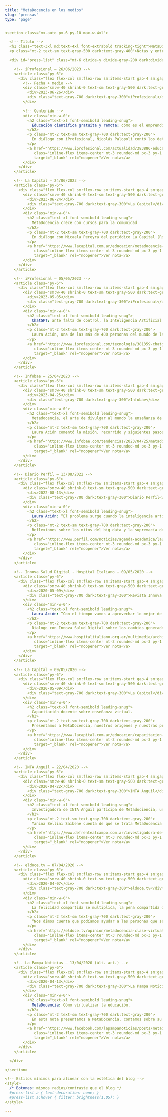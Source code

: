 ```yaml
---
title: "MetaDocencia en los medios"
slug: "prensas"
type: "page"


<section class="mx-auto px-6 py-10 max-w-4xl">

  <!-- Título -->
  <h1 class="text-3xl md:text-4xl font-extrabold tracking-tight">MetaDocencia en los medios</h1>
  <p class="mt-2 text-sm text-gray-500 dark:text-gray-400">Notas y entrevistas publicadas en medios de comunicación sobre MetaDocencia.</p>

  <div id="press-list" class="mt-6 divide-y divide-gray-200 dark:divide-gray-800">

    <!-- iProfesional — 26/06/2023 -->
    <article class="py-6">
      <div class="flex flex-col sm:flex-row sm:items-start gap-4 sm:gap-6">
        <!-- Fecha + medio -->
        <div class="sm:w-40 shrink-0 text-sm text-gray-500 dark:text-gray-400 sm:mt-1">
          <div>2023-06-26</div>
          <div class="text-gray-700 dark:text-gray-300">iProfesional</div>
        </div>

        <!-- Contenido -->
        <div class="min-w-0">
          <h2 class="text-xl font-semibold leading-snug">
            Educación científica gratuita y remota: cómo es el emprendimiento argentino que apoya la NASA
          </h2>
          <p class="mt-2 text-sm text-gray-700 dark:text-gray-200">
            En diálogo con iProfesional, Nicolás Palopoli contó los detalles del apoyo de la NASA democratizar el acceso al conocimiento científico.
          </p>
          <a href="https://www.iprofesional.com/actualidad/383886-educacion-remota-el-emprendimiento-argentino-que-apoya-la-nasa"
             class="inline-flex items-center mt-3 rounded-md px-3 py-1 text-sm font-semibold bg-gray-900 text-white dark:bg-white dark:text-gray-900"
             target="_blank" rel="noopener">Ver nota</a>
        </div>
      </div>
    </article>

    <!-- La Capital — 24/06/2023 -->
    <article class="py-6">
      <div class="flex flex-col sm:flex-row sm:items-start gap-4 sm:gap-6">
        <div class="sm:w-40 shrink-0 text-sm text-gray-500 dark:text-gray-400 sm:mt-1">
          <div>2023-06-24</div>
          <div class="text-gray-700 dark:text-gray-300">La Capital</div>
        </div>
        <div class="min-w-0">
          <h2 class="text-xl font-semibold leading-snug">
            MetaDocencia crece con cursos para la comunidad
          </h2>
          <p class="mt-2 text-sm text-gray-700 dark:text-gray-200">
            En diálogo con Micaela Pereyra del periódico La Capital (Rosario, Argentina), Romina Pendino y Nicolás Palopoli compartieron la trayectoria y presente de MetaDocencia.
          </p>
          <a href="https://www.lacapital.com.ar/educacion/metadocencia-un-espacio-que-crece-cursos-gratuitos-la-comunidad-n10071055.html"
             class="inline-flex items-center mt-3 rounded-md px-3 py-1 text-sm font-semibold bg-gray-900 text-white dark:bg-white dark:text-gray-900"
             target="_blank" rel="noopener">Ver nota</a>
        </div>
      </div>
    </article>

    <!-- iProfesional — 05/05/2023 -->
    <article class="py-6">
      <div class="flex flex-col sm:flex-row sm:items-start gap-4 sm:gap-6">
        <div class="sm:w-40 shrink-0 text-sm text-gray-500 dark:text-gray-400 sm:mt-1">
          <div>2023-05-05</div>
          <div class="text-gray-700 dark:text-gray-300">iProfesional</div>
        </div>
        <div class="min-w-0">
          <h2 class="text-xl font-semibold leading-snug">
            ChatGPT: ante falta de control, la Inteligencia Artificial pone en alerta a las escuelas argentinas
          </h2>
          <p class="mt-2 text-sm text-gray-700 dark:text-gray-200">
            Laura Ación, una de las más de 400 personas del mundo de la ciencia y la investigación que firmó la Declaración de Montevideo sobre Inteligencia Artificial y su impacto en América Latina, advirtió sobre la irresponsabilidad con la que se lanzó al mundo esta herramienta de IA.
          </p>
          <a href="https://www.iprofesional.com/tecnologia/381359-chatgpt-la-inteligencia-artificial-pone-en-alerta-a-la-educacion"
             class="inline-flex items-center mt-3 rounded-md px-3 py-1 text-sm font-semibold bg-gray-900 text-white dark:bg-white dark:text-gray-900"
             target="_blank" rel="noopener">Ver nota</a>
        </div>
      </div>
    </article>

    <!-- Infobae — 25/04/2023 -->
    <article class="py-6">
      <div class="flex flex-col sm:flex-row sm:items-start gap-4 sm:gap-6">
        <div class="sm:w-40 shrink-0 text-sm text-gray-500 dark:text-gray-400 sm:mt-1">
          <div>2023-04-25</div>
          <div class="text-gray-700 dark:text-gray-300">Infobae</div>
        </div>
        <div class="min-w-0">
          <h2 class="text-xl font-semibold leading-snug">
            Metadocencia, el arte de divulgar al mundo la enseñanza de la ciencia en español
          </h2>
          <p class="mt-2 text-sm text-gray-700 dark:text-gray-200">
            Laura Ación comentó la misión, recorrido y siguientes pasos de MetaDocencia, y el impulso que tuvimos gracias al apoyo y la libertad de trabajo que nos dio CZI Science.
          </p>
          <a href="https://www.infobae.com/tendencias/2023/04/25/metadocencia-el-arte-de-divulgar-al-mundo-la-ensenanza-de-la-ciencia-en-espanol-y-con-el-apoyo-de-mark-zuckerberg/?utm_medium=Echobox&utm_source=Twitter#Echobox=1682405050"
             class="inline-flex items-center mt-3 rounded-md px-3 py-1 text-sm font-semibold bg-gray-900 text-white dark:bg-white dark:text-gray-900"
             target="_blank" rel="noopener">Ver nota</a>
        </div>
      </div>
    </article>

    <!-- Diario Perfil — 13/08/2022 -->
    <article class="py-6">
      <div class="flex flex-col sm:flex-row sm:items-start gap-4 sm:gap-6">
        <div class="sm:w-40 shrink-0 text-sm text-gray-500 dark:text-gray-400 sm:mt-1">
          <div>2022-08-13</div>
          <div class="text-gray-700 dark:text-gray-300">Diario Perfil</div>
        </div>
        <div class="min-w-0">
          <h2 class="text-xl font-semibold leading-snug">
            Laura Ación: “El problema surge cuando la inteligencia artificial se mete con la democracia, la salud o la justicia”
          </h2>
          <p class="mt-2 text-sm text-gray-700 dark:text-gray-200">
            Reflexiones sobre los mitos del big data y la supremacía del algoritmo. La relación entre el procesamiento masivo de datos y el peligro de las redes sociales. La ética de la tecnología.
          </p>
          <a href="https://www.perfil.com/noticias/agenda-academica/laura-acion-el-problema-surge-cuando-la-inteligencia-artificial-se-mete-con-la-democracia-la-salud-o-la-justicia.phtml"
             class="inline-flex items-center mt-3 rounded-md px-3 py-1 text-sm font-semibold bg-gray-900 text-white dark:bg-white dark:text-gray-900"
             target="_blank" rel="noopener">Ver nota</a>
        </div>
      </div>
    </article>

    <!-- Innova Salud Digital - Hospital Italiano — 09/05/2020 -->
    <article class="py-6">
      <div class="flex flex-col sm:flex-row sm:items-start gap-4 sm:gap-6">
        <div class="sm:w-40 shrink-0 text-sm text-gray-500 dark:text-gray-400 sm:mt-1">
          <div>2020-05-09</div>
          <div class="text-gray-700 dark:text-gray-300">Revista Innova Salud Digital - Hospital Italiano</div>
        </div>
        <div class="min-w-0">
          <h2 class="text-xl font-semibold leading-snug">
            Laura Ación: “Con el tiempo vamos a aprovechar lo mejor de lo virtual y lo presencial”.
          </h2>
          <p class="mt-2 text-sm text-gray-700 dark:text-gray-200">
            Dialogo con Innova Salud Digital sobre los cambios generados por la pandemia en el plano de la educación superior.
          </p>
          <a href="https://www.hospitalitaliano.org.ar/multimedia/archivos/noticias_archivos/11/Revista/11_InnovaNoviembreDobles.pdf"
             class="inline-flex items-center mt-3 rounded-md px-3 py-1 text-sm font-semibold bg-gray-900 text-white dark:bg-white dark:text-gray-900"
             target="_blank" rel="noopener">Ver nota</a>
        </div>
      </div>
    </article>

    <!-- La Capital — 09/05/2020 -->
    <article class="py-6">
      <div class="flex flex-col sm:flex-row sm:items-start gap-4 sm:gap-6">
        <div class="sm:w-40 shrink-0 text-sm text-gray-500 dark:text-gray-400 sm:mt-1">
          <div>2020-05-09</div>
          <div class="text-gray-700 dark:text-gray-300">La Capital</div>
        </div>
        <div class="min-w-0">
          <h2 class="text-xl font-semibold leading-snug">
            Capacitación docente sobre enseñanza virtual.
          </h2>
          <p class="mt-2 text-sm text-gray-700 dark:text-gray-200">
            Presentamos a MetaDocencia, nuestros origenes y nuestras propuestas de formación.
          </p>
          <a href="https://www.lacapital.com.ar/educacion/capacitacion-docente-ensenanza-virtual-n2582884.html"
             class="inline-flex items-center mt-3 rounded-md px-3 py-1 text-sm font-semibold bg-gray-900 text-white dark:bg-white dark:text-gray-900"
             target="_blank" rel="noopener">Ver nota</a>
        </div>
      </div>
    </article>

    <!-- INTA Anguil — 22/04/2020 -->
    <article class="py-6">
      <div class="flex flex-col sm:flex-row sm:items-start gap-4 sm:gap-6">
        <div class="sm:w-40 shrink-0 text-sm text-gray-500 dark:text-gray-400 sm:mt-1">
          <div>2020-04-22</div>
          <div class="text-gray-700 dark:text-gray-300">INTA Anguil</div>
        </div>
        <div class="min-w-0">
          <h2 class="text-xl font-semibold leading-snug">
            Investigadora de INTA Anguil participa de Metadociencia, un proyecto para capacitar a docentes en educación virtual
          </h2>
          <p class="mt-2 text-sm text-gray-700 dark:text-gray-200">
            Yanina Bellini Saibene cuenta de qué se trata MetaDocencia y quienes forman parte de nuestra comunidad.
          </p>
          <a href="https://www.defrentealcampo.com.ar/investigadora-de-inta-anguil-participa-de-metadociencia-un-proyecto-para-capacitar-a-docentes-en-educacion-virtual/"
             class="inline-flex items-center mt-3 rounded-md px-3 py-1 text-sm font-semibold bg-gray-900 text-white dark:bg-white dark:text-gray-900"
             target="_blank" rel="noopener">Ver nota</a>
        </div>
      </div>
    </article>

    <!-- eldoce.tv — 07/04/2020 -->
    <article class="py-6">
      <div class="flex flex-col sm:flex-row sm:items-start gap-4 sm:gap-6">
        <div class="sm:w-40 shrink-0 text-sm text-gray-500 dark:text-gray-400 sm:mt-1">
          <div>2020-04-07</div>
          <div class="text-gray-700 dark:text-gray-300">eldoce.tv</div>
        </div>
        <div class="min-w-0">
          <h2 class="text-xl font-semibold leading-snug">
            La felicidad compartida se multiplica, la pena compartida disminuye.
          </h2>
          <p class="mt-2 text-sm text-gray-700 dark:text-gray-200">
            “Nos dimos cuenta que podíamos ayudar a las personas que se dedican a la docencia que, desde la suspensión de las clases están en una trinchera menos visible que el personal de salud, pero también muy estresante”, explica Laura Ación.
          </p>
          <a href="https://eldoce.tv/opinion/metadocencia-clase-virtual-cuarentena-coronavirus-la-felicidad-compartida-se-multiplica-la-pena-compartida-disminuye_97495/"
             class="inline-flex items-center mt-3 rounded-md px-3 py-1 text-sm font-semibold bg-gray-900 text-white dark:bg-white dark:text-gray-900"
             target="_blank" rel="noopener">Ver nota</a>
        </div>
      </div>
    </article>

    <!-- La Pampa Noticias — 13/04/2020 (últ. act.) -->
    <article class="py-6">
      <div class="flex flex-col sm:flex-row sm:items-start gap-4 sm:gap-6">
        <div class="sm:w-40 shrink-0 text-sm text-gray-500 dark:text-gray-400 sm:mt-1">
          <div>2020-04-13</div>
          <div class="text-gray-700 dark:text-gray-300">La Pampa Noticias</div>
        </div>
        <div class="min-w-0">
          <h2 class="text-xl font-semibold leading-snug">
            MetaDocencia: Cómo virtualizar la educación.
          </h2>
          <p class="mt-2 text-sm text-gray-700 dark:text-gray-200">
            En esta nota presentamos a MetaDocencia, contamos sobre su origen y objetivos.
          </p>
          <a href="https://www.facebook.com/lapampanoticias/posts/metadocencia-cómo-virtualizar-la-educacióninvestigadores-del-inta-del-conicet-y-/1305419322983230/"
             class="inline-flex items-center mt-3 rounded-md px-3 py-1 text-sm font-semibold bg-gray-900 text-white dark:bg-white dark:text-gray-900"
             target="_blank" rel="noopener">Ver nota</a>
        </div>
      </div>
    </article>

  </div>

</section>

<!-- Estilos mínimos para alinear con la estética del blog -->
<style>
  /* Botones: mismos radios/contraste que el blog */
  #press-list a { text-decoration: none; }
  #press-list a:hover { filter: brightness(1.05); }
</style>

---
```

